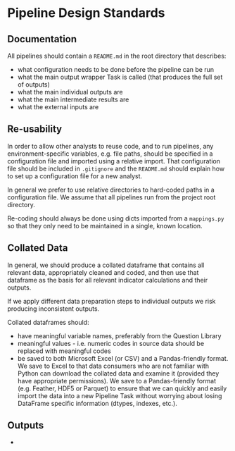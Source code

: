 # Pipeline Design Standards

## Documentation

All pipelines should contain a `README.md` in the root directory
that describes:

* what configuration needs to be done before the pipeline can be run
* what the main output wrapper Task is called (that produces the full
set of outputs)
* what the main individual outputs are
* what the main intermediate results are
* what the external inputs are

## Re-usability

In order to allow other analysts to reuse code, and to run pipelines,
any environment-specific variables, e.g. file paths, should be
specified in a configuration file and imported using a relative
import. That configuration file should be included in `.gitignore`
and the `README.md` should explain how to set up a configuration
file for a new analyst.

In general we prefer to use relative directories to hard-coded
paths in a configuration file. We assume that all pipelines run
from the project root directory.

Re-coding should always be done using dicts imported from a `mappings.py`
so that they only need to be maintained in a single, known location.

## Collated Data

In general, we should produce a collated dataframe that contains
all relevant data, appropriately cleaned and coded, and then use
that dataframe as the basis for all relevant indicator calculations
and their outputs.

If we apply different data preparation steps to individual outputs we
risk producing inconsistent outputs.

Collated dataframes should:

* have meaningful variable names, preferably from the Question Library
* meaningful values - i.e. numeric codes in source data should be
replaced with meaningful codes
* be saved to both Microsoft Excel (or CSV) and a Pandas-friendly
format. We save to Excel to that data consumers who are not familiar
with Python can download the collated data and examine it
(provided they have appropriate permissions). We save to a Pandas-friendly
format (e.g. Feather, HDF5 or Parquet) to ensure that we can quickly and
easily import the data into a new Pipeline Task without worrying about
losing DataFrame specific information (dtypes, indexes, etc.).

## Outputs

* 